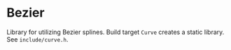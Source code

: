 # Bezier

Library for utilizing Bezier splines. Build target `Curve` creates a static library. See `include/curve.h`.
